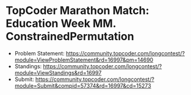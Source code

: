 # TopCoder Marathon Match: Education Week MM. ConstrainedPermutation

-   Problem Statement: <https://community.topcoder.com/longcontest/?module=ViewProblemStatement&rd=16997&pm=14690>
-   Standings: <https://community.topcoder.com/longcontest/?module=ViewStandings&rd=16997>
-   Submit: <https://community.topcoder.com/longcontest/?module=Submit&compid=57374&rd=16997&cd=15273>
